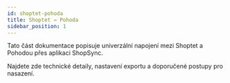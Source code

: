 ```yaml
---
id: shoptet-pohoda
title: Shoptet ⇿ Pohoda
sidebar_position: 1
---
```

Tato část dokumentace popisuje univerzální napojení mezi Shoptet a Pohodou přes aplikaci ShopSync.

Najdete zde technické detaily, nastavení exportu a doporučené postupy pro nasazení.

